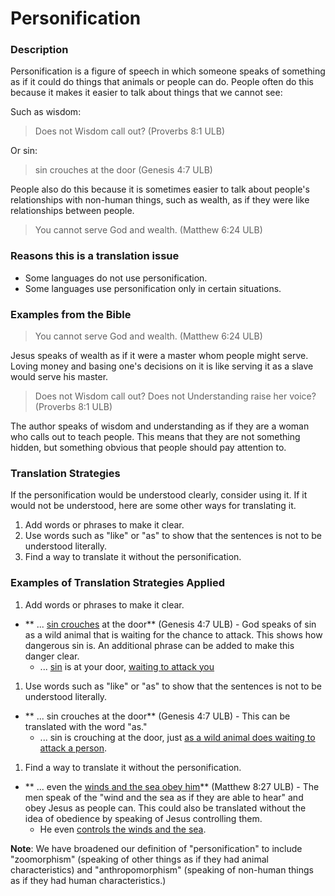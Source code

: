 # Personification #


### Description

Personification is a figure of speech in which someone speaks of something as if it could do things that animals or people can do. People often do this because it makes it easier to talk about things that we cannot see:

Such as wisdom:
>Does not Wisdom call out?  (Proverbs 8:1 ULB)

Or sin:
>sin crouches at the door  (Genesis 4:7 ULB)

People also do this because it is sometimes easier to talk about people's relationships with non-human things, such as wealth, as if they were like relationships between people.

>You cannot serve God and wealth.  (Matthew 6:24 ULB)


### Reasons this is a translation issue

* Some languages do not use personification.
* Some languages use personification only in certain situations.

### Examples from the Bible

>You cannot serve God and wealth.  (Matthew 6:24 ULB)

Jesus speaks of wealth as if it were a master whom people might serve. Loving money and basing one's decisions on it is like serving it as a slave would serve his master.

>Does not Wisdom call out? Does not Understanding raise her voice?  (Proverbs 8:1 ULB)

The author speaks of wisdom and understanding as if they are a woman who calls out to teach people. This means that they are not something hidden, but something obvious that people should pay attention to.

### Translation Strategies

If the personification would be understood clearly, consider using it. If it would not be understood, here are some other ways for translating it.

1. Add words or phrases to make it clear.
1. Use words such as "like" or "as" to show that the sentences is not to be understood literally.
1. Find a way to translate it without the personification.

### Examples of Translation Strategies Applied

1. Add words or phrases to make it clear.

  * ** ... <u>sin crouches</u> at the door** (Genesis 4:7 ULB) - God speaks of sin as a wild animal that is waiting for the chance to attack.  This shows how dangerous sin is. An additional phrase can be added to make this danger clear.
      * ... <u>sin</u> is at your door, <u>waiting to attack you</u>

1. Use words such as "like" or "as" to show that the sentences is not to be understood literally.

  * ** ... sin crouches at the door** (Genesis 4:7 ULB) - This can be translated with the word "as."
      * ... sin is crouching at the door, just <u>as a wild animal does waiting to attack a person</u>.

1. Find a way to translate it without the personification.

  * ** ... even the <u>winds and the sea obey him</u>**  (Matthew 8:27 ULB) - The men speak of the "wind and the sea as if they are able to hear" and obey Jesus as people can. This could also be translated without the idea of obedience by speaking of Jesus controlling them.
      * He even <u>controls the winds and the sea</u>.


**Note**: We have broadened our definition of "personification" to include "zoomorphism" (speaking of other things as if they had animal characteristics) and "anthropomorphism" (speaking of non-human things as if they had human characteristics.)
